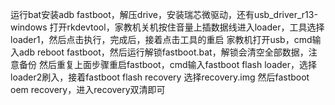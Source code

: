 运行bat安装adb fastboot，解压drive，安装瑞芯微驱动，还有usb_driver_r13-windows
打开rkdevtool，家教机关机按住音量上插数据线进入loader，工具选择loader1，然后点击执行，完成后，接着点击工具的重启
家教机打开usb，cmd输入adb reboot fastboot，然后运行解锁fastboot.bat，解锁会清空全部数据，注意备份
然后重复上面步骤重启fastboot，cmd输入fastboot flash loader，选择loader2刷入，接着fastboot flash recovery 选择recovery.img
然后fastboot oem recovery，进入recovery双清即可
